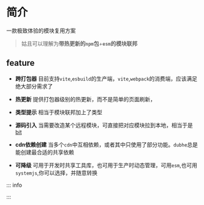 # 简介
一款极致体验的模块复用方案
> 姑且可以理解为**带热更新的`npm`包**+**`esm`的模块联邦**


## feature

- **跨打包器**
  目前支持`vite`,`esbuild`的生产端，`vite`,`webpack`的消费端，应该满足绝大部分需求了


- **热更新**
 提供打包器级别的热更新，而不是简单的页面刷新，


- **类型提示**
  相当于模块联邦加上了类型


- **源码引入**
 当需要改造某个远程模块，可直接把对应模块拉到本地，相当于是[bit]()


- **cdn依赖创建**
  当多个`cdn`中互相依赖，或者其中只使用了部分功能。`dubhe`总是能创建最合适的共享依赖


- **可降级**
  可用于开发时共享工具库，也可用于生产时动态管理，可用`esm`,也可用`systemjs`,你可以选择，并随意转换





::: info


:::


